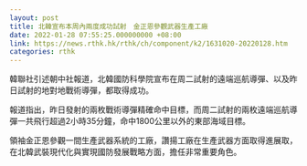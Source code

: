 ```yaml
---
layout: post
title: 北韓宣布本周內兩度成功試射　金正恩參觀武器生產工廠
date: 2022-01-28 07:55:25.000000000 +08:00
link: https://news.rthk.hk/rthk/ch/component/k2/1631020-20220128.htm
categories: rthk
---
```


韓聯社引述朝中社報道，北韓國防科學院宣布在周二試射的遠端巡航導彈、以及昨日試射的地對地戰術導彈，都取得成功。

報道指出，昨日發射的兩枚戰術導彈精確命中目標，而周二試射的兩枚遠端巡航導彈一共飛行超過2小時35分鐘，命中1800公里以外的東部海域目標。

領袖金正恩參觀一間生產武器系統的工廠，讚揚工廠在生產武器方面取得進展取，在北韓武裝現代化與實現國防發展戰略方面，擔任非常重要角色。
